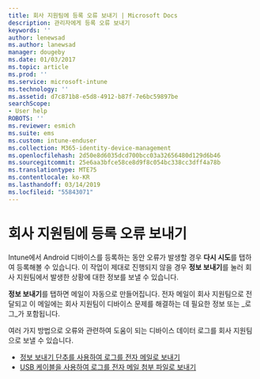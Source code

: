 ```yaml
---
title: 회사 지원팀에 등록 오류 보내기 | Microsoft Docs
description: 관리자에게 등록 오류 보내기
keywords: ''
author: lenewsad
ms.author: lanewsad
manager: dougeby
ms.date: 01/03/2017
ms.topic: article
ms.prod: ''
ms.service: microsoft-intune
ms.technology: ''
ms.assetid: d7c871b8-e5d8-4912-b87f-7e6bc59897be
searchScope:
- User help
ROBOTS: ''
ms.reviewer: esmich
ms.suite: ems
ms.custom: intune-enduser
ms.collection: M365-identity-device-management
ms.openlocfilehash: 2d50e8d6035dcd700bcc03a32656480d129d6b46
ms.sourcegitcommit: 25e6aa3bfce58ce8d9f8c054bc338cc3dff4a78b
ms.translationtype: MTE75
ms.contentlocale: ko-KR
ms.lasthandoff: 03/14/2019
ms.locfileid: "55843071"
---
```

# <a name="send-enrollment-errors-to-your-company-support"></a>회사 지원팀에 등록 오류 보내기

Intune에서 Android 디바이스를 등록하는 동안 오류가 발생할 경우 **다시 시도**를 탭하여 등록해볼 수 있습니다. 이 작업이 제대로 진행되지 않을 경우 **정보 보내기**를 눌러 회사 지원팀에서 발생한 상황에 대한 정보를 보낼 수 있습니다.

**정보 보내기**를 탭하면 메일이 자동으로 만들어집니다. 전자 메일이 회사 지원팀으로 전달되고 이 메일에는 회사 지원팀이 디바이스 문제를 해결하는 데 필요한 정보 또는 _로그_가 포함됩니다.

여러 가지 방법으로 오류와 관련하여 도움이 되는 디바이스 데이터 로그를 회사 지원팀으로 보낼 수 있습니다.

- [정보 보내기 단추를 사용하여 로그를 전자 메일로 보내기](send-logs-to-your-it-admin-by-email-android.md)
- [USB 케이블을 사용하여 로그를 전자 메일 첨부 파일로 보내기](send-logs-to-your-it-admin-using-cable-android.md)
